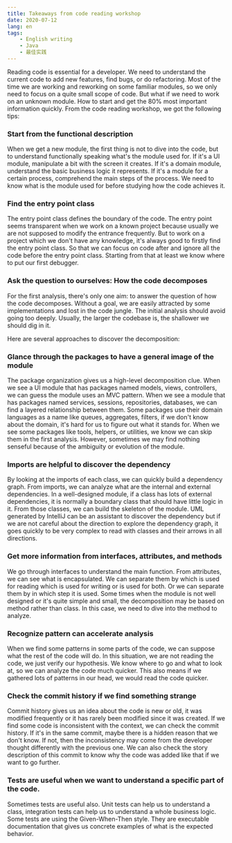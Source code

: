 ```yaml
---
title: Takeaways from code reading workshop
date: 2020-07-12
lang: en
tags:
	- English writing
	- Java
	- 最佳实践
---
```


Reading code is essential for a developer. We need to understand the current code to add new features, find bugs, or do refactoring. Most of the time we are working and reworking on some familiar modules, so we only need to focus on a quite small scope of code. But what if we need to work on an unknown module. How to start and get the 80% most important information quickly. From the code reading workshop, we got the following tips:

<!-- more -->

### Start from the functional description

When we get a new module, the first thing is not to dive into the code, but to understand functionally speaking what's the module used for. If it's a UI module, manipulate a bit with the screen it creates. If it's a domain module, understand the basic business logic it represents. If it's a module for a certain process, comprehend the main steps of the process. We need to know what is the module used for before studying how the code achieves it.

### Find the entry point class

The entry point class defines the boundary of the code. The entry point seems transparent when we work on a known project because usually we are not supposed to modify the entrance frequently. But to work on a project which we don't have any knowledge, it's always good to firstly find the entry point class. So that we can focus on code after and ignore all the code before the entry point class. Starting from that at least we know where to put our first debugger.

### Ask the question to ourselves: How the code decomposes

For the first analysis, there's only one aim: to answer the question of how the code decomposes. Without a goal, we are easily attracted by some implementations and lost in the code jungle. The initial analysis should avoid going too deeply. Usually, the larger the codebase is, the shallower we should dig in it.

Here are several approaches to discover the decomposition:

### Glance through the packages to have a general image of the module

The package organization gives us a high-level decomposition clue. When we see a UI module that has packages named models, views, controllers, we can guess the module uses an MVC pattern. When we see a module that has packages named services, sessions, repositories, databases, we can find a layered relationship between them. Some packages use their domain languages as a name like queues, aggregates, filters, if we don't know about the domain, it's hard for us to figure out what it stands for. When we see some packages like tools, helpers, or utilities, we know we can skip them in the first analysis. However, sometimes we may find nothing senseful because of the ambiguity or evolution of the module.

### Imports are helpful to discover the dependency

By looking at the imports of each class, we can quickly build a dependency graph. From imports, we can analyze what are the internal and external dependencies. In a well-designed module, if a class has lots of external dependencies, it is normally a boundary class that should have little logic in it. From those classes, we can build the skeleton of the module. UML generated by IntelliJ can be an assistant to discover the dependency but if we are not careful about the direction to explore the dependency graph, it goes quickly to be very complex to read with classes and their arrows in all directions.

### Get more information from interfaces, attributes, and methods

We go through interfaces to understand the main function. From attributes, we can see what is encapsulated. We can separate them by which is used for reading which is used for writing or is used for both. Or we can separate them by in which step it is used. Some times when the module is not well designed or it's quite simple and small, the decomposition may be based on method rather than class. In this case, we need to dive into the method to analyze.  

### Recognize pattern can accelerate analysis

When we find some patterns in some parts of the code, we can suppose what the rest of the code will do. In this situation, we are not reading the code, we just verify our hypothesis. We know where to go and what to look at, so we can analyze the code much quicker. This also means if we gathered lots of patterns in our head, we would read the code quicker.

### Check the commit history if we find something strange

Commit history gives us an idea about the code is new or old, it was modified frequently or it has rarely been modified since it was created. If we find some code is inconsistent with the context, we can check the commit history. If it's in the same commit, maybe there is a hidden reason that we don't know. If not, then the inconsistency may come from the developer thought differently with the previous one. We can also check the story description of this commit to know why the code was added like that if we want to go further.

### Tests are useful when we want to understand a specific part of the code.

Sometimes tests are useful also. Unit tests can help us to understand a class, integration tests can help us to understand a whole business logic. Some tests are using the Given-When-Then style. They are executable documentation that gives us concrete examples of what is the expected behavior.
